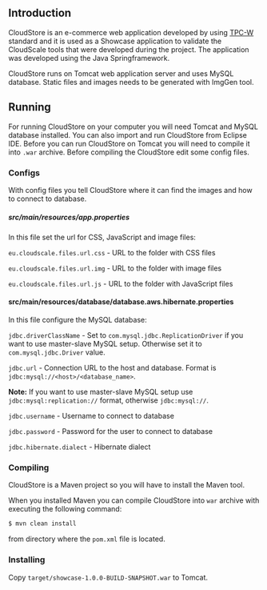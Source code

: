## Introduction

CloudStore is an e-commerce web application developed by using [TPC-W](http://www.tpc.org/tpcw/) standard and it is used as a Showcase application to validate the CloudScale tools that were developed during the project. The application was developed using the Java Springframework.

CloudStore runs on Tomcat web application server and uses MySQL database. Static files and images needs to be generated with ImgGen tool.

## Running

For running CloudStore on your computer you will need Tomcat and MySQL database installed. 
You can also import and run CloudStore from Eclipse IDE.
Before you can run CloudStore on Tomcat you will need to compile it into ```.war``` archive. Before compiling the CloudStore edit some config files.

### Configs
With config files you tell CloudStore where it can find the images and how to connect to database.

##### src/main/resources/app.properties
In this file set the url for CSS, JavaScript and image files:

```eu.cloudscale.files.url.css``` - URL to the folder with CSS files

```eu.cloudscale.files.url.img``` - URL to the folder with image files

```eu.cloudscale.files.url.js``` - URL to the folder with JavaScript files

#### src/main/resources/database/database.aws.hibernate.properties
In this file configure the MySQL database:

```jdbc.driverClassName``` - Set to ```com.mysql.jdbc.ReplicationDriver``` if you want to use master-slave MySQL setup. Otherwise set it to ```com.mysql.jdbc.Driver``` value.

```jdbc.url``` - Connection URL to the host and database. Format is ```jdbc:mysql://<host>/<database_name>```.

**Note:**
If you want to use master-slave MySQL setup use ```jdbc:mysql:replication://``` format, otherwise ```jdbc:mysql://```.

```jdbc.username``` - Username to connect to database

```jdbc.password``` - Password for the user to connect to database

```jdbc.hibernate.dialect``` - Hibernate dialect

### Compiling
CloudStore is a Maven project so you will have to install the Maven tool.

When you installed Maven you can compile CloudStore into ```war``` archive with executing the following command:

```bash
$ mvn clean install
```

from directory where the ```pom.xml``` file is located.

### Installing
Copy ```target/showcase-1.0.0-BUILD-SNAPSHOT.war``` to Tomcat.


